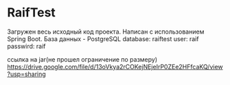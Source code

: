 # RaifTest
Загружен весь исходный код проекта. Написан с использованием Spring Boot. 
База данных - PostgreSQL
database: raiftest
user: raif
passwird: raif


ссылка на jar(не прошел ограничение по размеру)
https://drive.google.com/file/d/13oVkya2rCOKejNEjeIrP0ZEe2HFfcaKQ/view?usp=sharing
